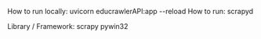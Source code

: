 How to run locally: uvicorn educrawlerAPI:app --reload
How to run: scrapyd

Library / Framework:
scrapy
pywin32